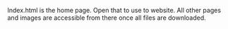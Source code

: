 Index.html is the home page. Open that to use to website. All other pages and images are accessible from there once all files are downloaded.
